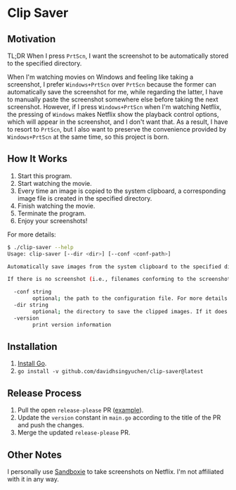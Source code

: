 # Clip Saver

## Motivation

TL;DR When I press `PrtScn`, I want the screenshot to be automatically stored to the specified directory.

When I'm watching movies on Windows and feeling like taking a screenshot, I prefer `Windows+PrtScn` over `PrtScn` because the former can automatically save the screenshot for me, while regarding the latter, I have to manually paste the screenshot somewhere else before taking the next screenshot. However, if I press `Windows+PrtScn` when I'm watching Netflix, the pressing of `Windows` makes Netflix show the playback control options, which will appear in the screenshot, and I don't want that. As a result, I have to resort to `PrtScn`, but I also want to preserve the convenience provided by `Windows+PrtScn` at the same time, so this project is born.

## How It Works

1. Start this program.
1. Start watching the movie.
1. Every time an image is copied to the system clipboard, a corresponding image file is created in the specified directory.
1. Finish watching the movie.
1. Terminate the program.
1. Enjoy your screenshots!

For more details:

```sh
$ ./clip-saver --help
Usage: clip-saver [--dir <dir>] [--conf <conf-path>]

Automatically save images from the system clipboard to the specified directory.

If there is no screenshot (i.e., filenames conforming to the screenshot format) at the moment, the screenshots will be saved in <dir> as 1.png, 2.png, and so on; if there are some existing screenshots with the latest one being 5.png, the screenshots will be saved in <dir> as 6.png, 7.png, and so on.

  -conf string
        optional; the path to the configuration file. For more details regarding the format of it and a working example, please check https://github.com/davidhsingyuchen/clip-saver/blob/main/clip-saver.yml. If this flag is not present, <dir>/clip-saver.yaml is used. If the file does not exist, movie mode instead of TV series mode is assumed.
  -dir string
        optional; the directory to save the clipped images. If it does not exist yet, this program will attempt to create it. If it is not specified, the current working directory will be used.
  -version
        print version information
```

## Installation

1. [Install Go](https://golang.org/doc/install).
1. `go install -v github.com/davidhsingyuchen/clip-saver@latest`

## Release Process

1. Pull the open `release-please` PR ([example](https://github.com/davidhsingyuchen/clip-saver/pull/5)).
1. Update the `version` constant in `main.go` according to the title of the PR and push the changes.
1. Merge the updated `release-please` PR.

## Other Notes

I personally use [Sandboxie](https://sandboxie-plus.com/downloads/) to take screenshots on Netflix. I'm not affiliated with it in any way.
